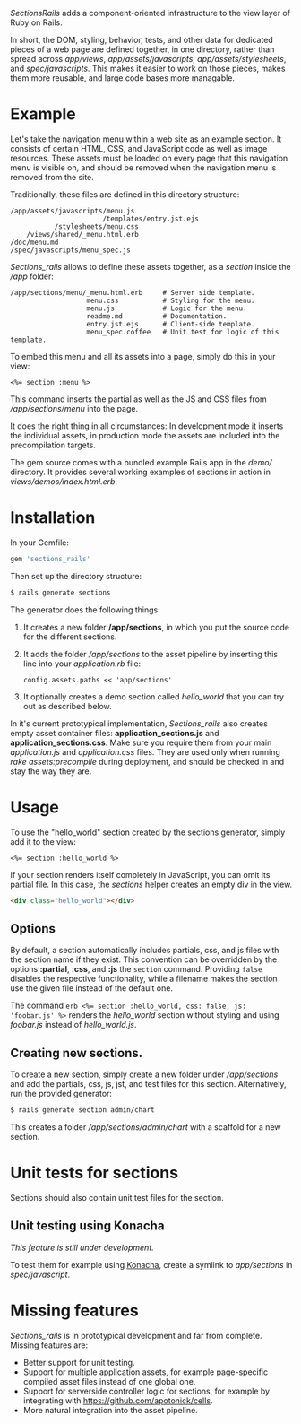 _SectionsRails_ adds a component-oriented infrastructure to the view layer of Ruby on Rails.

In short, the DOM, styling, behavior, tests, and other data for dedicated pieces of a web page are defined together, in one directory,
rather than spread across _app/views_, _app/assets/javascripts_, _app/assets/stylesheets_, and _spec/javascripts_.
This makes it easier to work on those pieces, makes them more reusable, and large code bases more managable.


# Example

Let's take the navigation menu within a web site as an example section.
It consists of certain HTML, CSS, and JavaScript code as well as image resources. 
These assets must be loaded on every page that this navigation menu is visible on,
and should be removed when the navigation menu is removed from the site.

Traditionally, these files are defined in this directory structure:

```
/app/assets/javascripts/menu.js
                       /templates/entry.jst.ejs
           /stylesheets/menu.css
    /views/shared/_menu.html.erb
/doc/menu.md
/spec/javascripts/menu_spec.js
```

_Sections_rails_ allows to define these assets together, as a _section_ inside the _/app_ folder:

    /app/sections/menu/_menu.html.erb     # Server side template.
                       menu.css           # Styling for the menu.
                       menu.js            # Logic for the menu.
                       readme.md          # Documentation.
                       entry.jst.ejs      # Client-side template.
                       menu_spec.coffee   # Unit test for logic of this template.

To embed this menu and all its assets into a page, simply do this in your view:

```erb
<%= section :menu %>
```

This command inserts the partial as well as the JS and CSS files from _/app/sections/menu_ into the page.

It does the right thing in all circumstances: In development mode it inserts the individual assets, 
in production mode the assets are included into the precompilation targets.

The gem source comes with a bundled example Rails app in the _demo/_ directory. 
It provides several working examples of sections in action in _views/demos/index.html.erb_.


# Installation

In your Gemfile:

```ruby
gem 'sections_rails'
```

Then set up the directory structure:

```bash
$ rails generate sections
```

The generator does the following things:

1.  It creates a new folder __/app/sections__,
    in which you put the source code for the different sections.

2.  It adds the folder _/app/sections_ to the asset pipeline by inserting this line into your _application.rb_ file:

        config.assets.paths << 'app/sections'

3.  It optionally creates a demo section called _hello_world_ that you can try out as described below.


In it's current prototypical implementation, _Sections_rails_ also creates empty asset container files:
__application_sections.js__ and __application_sections.css__.
Make sure you require them from your main _application.js_ and _application.css_ files. 
They are used only when running _rake assets:precompile_ during deployment, and should be checked in and stay the way they are. 


# Usage

To use the "hello_world" section created by the sections generator, simply add it to the view:

```erb
<%= section :hello_world %>
```

If your section renders itself completely in JavaScript, you can omit its partial file.
In this case, the _sections_ helper creates an empty div in the view.

```html
<div class="hello_world"></div>
```

## Options

By default, a section automatically includes partials, css, and js files with the section name if they exist. 
This convention can be overridden by the options __:partial__, __:css__, and __:js__ the `section` command.
Providing `false` disables the respective functionality, while a filename makes the section use the given file instead of the default one.

The command ```erb <%= section :hello_world, css: false, js: 'foobar.js' %>``` renders the _hello_world_ section without styling and using
_foobar.js_ instead of _hello_world.js_.


## Creating new sections.

To create a new section, simply create a new folder under _/app/sections_ and add the partials, css, js, jst, and test files for this section.
Alternatively, run the provided generator:

```bash
$ rails generate section admin/chart
```

This creates a folder _/app/sections/admin/chart_ with a scaffold for a new section.


# Unit tests for sections

Sections should also contain unit test files for the section.

## Unit testing using Konacha

_This feature is still under development._

To test them for example using [Konacha](https://github.com/jfirebaugh/konacha), create a symlink to _app/sections_ in _spec/javascript_.


# Missing features

_Sections_rails_ is in prototypical development and far from complete. Missing features are:

* Better support for unit testing.
* Support for multiple application assets, for example page-specific compiled asset files instead of one global one.
* Support for serverside controller logic for sections, for example by integrating with https://github.com/apotonick/cells.
* More natural integration into the asset pipeline.

